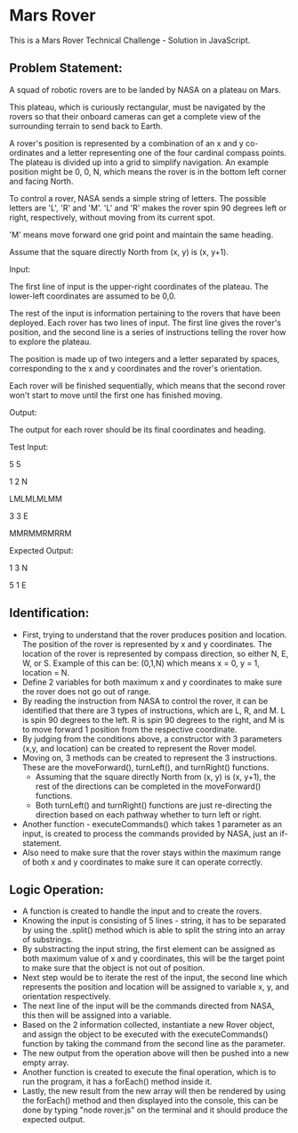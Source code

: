 # Mars Rover
This is a Mars Rover Technical Challenge - Solution in JavaScript. 

## Problem Statement:

A squad of robotic rovers are to be landed by NASA on a plateau on Mars.

This plateau, which is curiously rectangular, must be navigated by the rovers so that their onboard cameras can get a complete view of the surrounding terrain to send back to Earth.

A rover's position is represented by a combination of an x and y co-ordinates and a letter representing one of the four cardinal compass points. The plateau is divided up into a grid to simplify navigation. An example position might be 0, 0, N, which means the rover is in the bottom left corner and facing North.

To control a rover, NASA sends a simple string of letters. The possible letters are 'L', 'R' and 'M'. 'L' and 'R' makes the rover spin 90 degrees left or right, respectively, without moving from its current spot.

'M' means move forward one grid point and maintain the same heading.

Assume that the square directly North from (x, y) is (x, y+1).

Input:

The first line of input is the upper-right coordinates of the plateau. The lower-left coordinates are assumed to be 0,0.

The rest of the input is information pertaining to the rovers that have been deployed. Each rover has two lines of input. The first line gives the rover's position, and the second line is a series of instructions telling the rover how to explore the plateau.

The position is made up of two integers and a letter separated by spaces, corresponding to the x and y coordinates and the rover's orientation.

Each rover will be finished sequentially, which means that the second rover won't start to move until the first one has finished moving.

Output:

The output for each rover should be its final coordinates and heading.

Test Input:

5 5

1 2 N

LMLMLMLMM

3 3 E

MMRMMRMRRM

Expected Output:

1 3 N

5 1 E

## Identification:

- First, trying to understand that the rover produces position and location. The position of the rover is represented by x and y coordinates. The location of the rover is represented by compass direction, so either N, E, W, or S. Example of this can be: (0,1,N) which means x = 0, y = 1, location = N.
- Define 2 variables for both maximum x and y coordinates to make sure the rover does not go out of range.
- By reading the instruction from NASA to control the rover, it can be identified that there are 3 types of instructions, which are L, R, and M. L is spin 90 degrees to the left. R is spin 90 degrees to the right, and M is to move forward 1 position from the respective coordinate.
- By judging from the conditions above, a constructor with 3 parameters (x,y, and location) can be created to represent the Rover model.
- Moving on, 3 methods can be created to represent the 3 instructions. These are the moveForward(), turnLeft(), and turnRight() functions.
  - Assuming that the square directly North from (x, y) is (x, y+1), the rest of the directions can be completed in the moveForward() functions.
  - Both turnLeft() and turnRight() functions are just re-directing the direction based on each pathway whether to turn left or right.
- Another function - executeCommands() which takes 1 parameter as an input, is created to process the commands provided by NASA, just an if-statement. 
- Also need to make sure that the rover stays within the maximum range of both x and y coordinates to make sure it can operate correctly.

## Logic Operation:

- A function is created to handle the input and to create the rovers.
- Knowing the input is consisting of 5 lines - string, it has to be separated by using the .split() method which is able to split the string into an array of substrings.
- By substracting the input string, the first element can be assigned as both maximum value of x and y coordinates, this will be the target point to make sure that the object is not out of position.
- Next step would be to iterate the rest of the input, the second line which represents the position and location will be assigned to variable x, y, and orientation respectively.
- The next line of the input will be the commands directed from NASA, this then will be assigned into a variable.
- Based on the 2 information collected, instantiate a new Rover object, and assign the object to be executed with the executeCommands() function by taking the command from the second line as the parameter.
- The new output from the operation above will then be pushed into a new empty array. 
- Another function is created to execute the final operation, which is to run the program, it has a forEach() method inside it.
- Lastly, the new result from the new array will then be rendered by using the forEach() method and then displayed into the console, this can be done by typing "node rover.js" on the terminal and it should produce the expected output.
